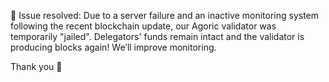 🔔 Issue resolved: Due to a server failure and an inactive monitoring system following the recent blockchain update, our Agoric validator was temporarily "jailed".
Delegators' funds remain intact and the validator is producing blocks again!
We’ll improve monitoring.

Thank you 🙏